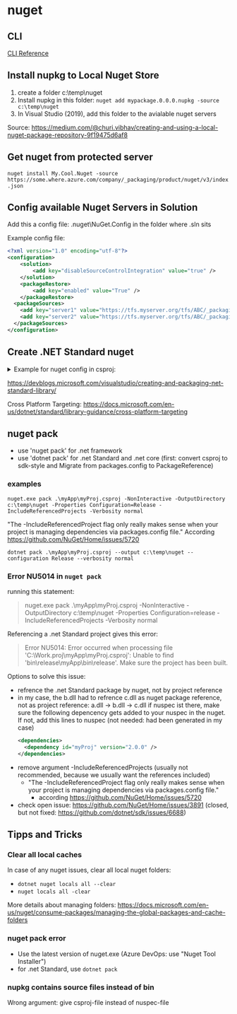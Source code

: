 # nuget

## CLI

[CLI Reference](https://docs.microsoft.com/en-us/nuget/reference/nuget-exe-cli-reference)

## Install nupkg to Local Nuget Store

1) create a folder c:\temp\nuget
2) Install nupkg in this folder:
`nuget add mypackage.0.0.0.nupkg -source c:\temp\nuget`
3) In Visual Studio (2019), add this folder to the avialable nuget servers

Source: <https://medium.com/@churi.vibhav/creating-and-using-a-local-nuget-package-repository-9f19475d6af8>

## Get nuget from protected server

`nuget install My.Cool.Nuget -source https://some.where.azure.com/company/_packaging/product/nuget/v3/index.json`

## Config available Nuget Servers in Solution

Add this a config file: <MySolution>\.nuget\NuGet.Config in the folder where <MySolution>.sln sits

Example config file:

```xml
<?xml version="1.0" encoding="utf-8"?>
<configuration>
    <solution>
        <add key="disableSourceControlIntegration" value="true" />
    </solution>
    <packageRestore>
        <add key="enabled" value="True" />
    </packageRestore>
  <packageSources>
    <add key="server1" value="https://tfs.myserver.org/tfs/ABC/_packaging/DEF/nuget/v3/index.json" />
    <add key="server2" value="https://tfs.myserver.org/tfs/ABC/_packaging/GHI/nuget/v3/index.json" />
  </packageSources>
</configuration>
```

## Create .NET Standard nuget

<details>
  <summary>Example for nuget config in csproj:</summary>

```xml
<Project Sdk="Microsoft.NET.Sdk">

  <PropertyGroup>
    <TargetFramework>netstandard2.0</TargetFramework>
  </PropertyGroup>
  
 <PropertyGroup>
    <!-- where should the nuget package be created at -->
    <PackageOutputPath>./nupkg</PackageOutputPath>
    
    <!-- nuget related properties -->
    <Authors>Sayed Ibrahim Hashimi</Authors>
    <Description>Sample library showing how to create a .NET library.</Description>
    <Version>1.0.0</Version>
    <Copyright>Copyright 2020 © Sayed Ibrahim Hashimi. All rights reserved.</Copyright>
    <PackageLicenseExpression>Apache-2.0</PackageLicenseExpression>
    <RepositoryUrl>https://github.com/sayedihashimi/sayedha.samplelibrary</RepositoryUrl>
    <RepositoryType>git</RepositoryType>
    <PackageIconUrl>https://raw.githubusercontent.com/sayedihashimi/sayedha.samplelibrary/master/assets/icon-120x120.png</PackageIconUrl>
    <PackageIcon>icon-120x120.png</PackageIcon>
  </PropertyGroup>
  <ItemGroup>
    <None Include="icon-120x120.png" Pack="true" PackagePath="\"/>
  </ItemGroup>
</Project>
```
</details>

https://devblogs.microsoft.com/visualstudio/creating-and-packaging-net-standard-library/

Cross Platform Targeting: <https://docs.microsoft.com/en-us/dotnet/standard/library-guidance/cross-platform-targeting>

## nuget pack

- use 'nuget pack' for .net framework
- use 'dotnet pack' for .net Standard and .net core (first: convert csproj to sdk-style and Migrate from packages.config to PackageReference)

### examples

`nuget.exe pack .\myApp\myProj.csproj -NonInteractive -OutputDirectory c:\temp\nuget -Properties Configuration=Release -IncludeReferencedProjects -Verbosity normal`

"The -IncludeReferencedProject flag only really makes sense when your project is managing dependencies via packages.config file." According https://github.com/NuGet/Home/issues/5720

`dotnet pack .\myApp\myProj.csproj --output c:\temp\nuget --configuration Release --verbosity normal`

### Error NU5014 in `nuget pack`

running this statement: 

>nuget.exe pack .\myApp\myProj.csproj -NonInteractive -OutputDirectory c:\temp\nuget -Properties Configuration=release -IncludeReferencedProjects -Verbosity normal

Referencing a .net Standard project gives this error:

>Error NU5014: Error occurred when processing file 'C:\Work.proj\myApp\myProj.csproj': Unable to find 'bin\release\myApp\bin\release\'. Make sure the project has been built.

Options to solve this issue:

- refrence the .net Standard package by nuget, not by project reference
- in my case, the b.dll had to refrence c.dll as nuget package reference, not as project reference: a.dll -> b.dll -> c.dll
	if nuspec ist there, make sure the following depencency gets added to your nuspec in the nuget. If not, add this lines to nuspec (not needed: had been generated in my case)
	```xml
	<dependencies>
      <dependency id="myProj" version="2.0.0" />
    </dependencies>
	```
- remove argument -IncludeReferencedProjects (usually not recommended, because we usually want the references included)
	-  "The -IncludeReferencedProject flag only really makes sense when your project is managing dependencies via packages.config file."
		- according https://github.com/NuGet/Home/issues/5720
- check open issue: https://github.com/NuGet/Home/issues/3891 (closed, but not fixed: https://github.com/dotnet/sdk/issues/6688)

## Tipps and Tricks

### Clear all local caches

In case of any nuget issues, clear all local nuget folders:

- `dotnet nuget locals all --clear`
- `nuget locals all -clear`

More details about managing folders: https://docs.microsoft.com/en-us/nuget/consume-packages/managing-the-global-packages-and-cache-folders

### nuget pack error

- Use the latest version of nuget.exe (Azure DevOps: use "Nuget Tool Installer")
- for .net Standard, use `dotnet pack`

### nupkg contains source files instead of bin

Wrong argument: give csproj-file instead of nuspec-file

